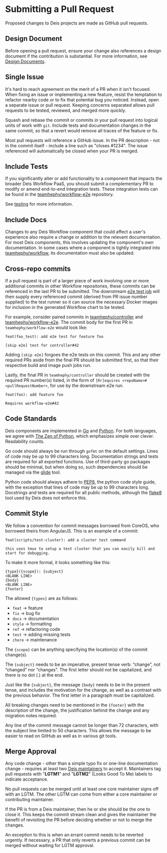 # Submitting a Pull Request

Proposed changes to Deis projects are made as GitHub pull requests.

## Design Document

Before opening a pull request, ensure your change also references a design document if the contribution is substantial. For more information, see [Design Documents](design-documents.md).

## Single Issue

It's hard to reach agreement on the merit of a PR when it isn't focused. When fixing an issue or implementing a new feature, resist the temptation to refactor nearby code or to fix that potential bug you noticed. Instead, open a separate issue or pull request. Keeping concerns separated allows pull requests to be tested, reviewed, and merged more quickly.

Squash and rebase the commit or commits in your pull request into logical units of work with `git`. Include tests and documentation changes in the same commit, so that a revert would remove all traces of the feature or fix.

Most pull requests will reference a GitHub issue. In the PR description - not in the commit itself - include a line such as "closes #1234". The issue referenced will automatically be closed when your PR is merged.


## Include Tests

If you significantly alter or add functionality to a component that impacts the broader Deis Workflow PaaS, you should submit a complementary PR to modify or amend end-to-end integration tests.  These integration tests can be found in the [teamhephy/workflow-e2e][workflow-e2e] repository.

See [testing](testing.md) for more information.


## Include Docs

Changes to any Deis Workflow component that could affect a user's experience also require a change or addition to the relevant documentation. For most Deis components, this involves updating the component's _own_ documentation. In some cases where a component is tightly integrated into [teamhephy/workflow][workflow], its documentation must also be updated.

## Cross-repo commits

If a pull request is part of a larger piece of work involving one or more additional commits in other Workflow repositories, these commits can be referenced in the last PR to be submitted.  The downstream [e2e test job](https://ci.teamhephy.info/job/workflow-e2e-pr/) will then supply every referenced commit (derived from PR issue number supplied) to the test runner so it can source the necessary Docker images for inclusion in the generated Workflow chart to be tested.

For example, consider paired commits in [teamhephy/controller](https://github.com/teamhephy/controller) and [teamhephy/workflow-e2e](https://github.com/teamhephy/workflow-e2e).  The commit body for the first PR in `teamhephy/workflow-e2e` would look like:

```
feat(foo_test): add e2e test for feature foo

[skip e2e] test for controller#42
```
Adding `[skip e2e]` forgoes the e2e tests on this commit. This and any other required PRs aside from the final PR should be submitted first, so that their respective build and image push jobs run.

Lastly, the final PR in `teamhephy/controller` should be created with the required PR number(s) listed, in the form of `[Rr]equires <repoName>#<pullRequestNumber>`, for use by the downstream e2e run.

```
feat(foo): add feature foo

Requires workflow-e2e#42
```

## Code Standards

Deis components are implemented in [Go][] and [Python][]. For both languages, we agree with [The Zen of Python][zen], which emphasizes simple over clever. Readability counts.

Go code should always be run through `gofmt` on the default settings. Lines of code may be up to 99 characters long. Documentation strings and tests are required for all exported functions. Use of third-party go packages should be minimal, but when doing so, such dependencies should be managed via the [glide][] tool.

Python code should always adhere to [PEP8][], the python code style guide, with the exception that lines of code may be up to 99 characters long. Docstrings and tests are required for all public methods, although the [flake8][] tool used by Deis does not enforce this.

## Commit Style

We follow a convention for commit messages borrowed from CoreOS, who borrowed theirs
from AngularJS. This is an example of a commit:

```
feat(scripts/test-cluster): add a cluster test command

this uses tmux to setup a test cluster that you can easily kill and
start for debugging.
```

To make it more formal, it looks something like this:

```
{type}({scope}): {subject}
<BLANK LINE>
{body}
<BLANK LINE>
{footer}
```

The allowed `{types}` are as follows:

* `feat` -> feature
* `fix` -> bug fix
* `docs` -> documentation
* `style` -> formatting
* `ref` -> refactoring code
* `test` -> adding missing tests
* `chore` -> maintenance

The `{scope}` can be anything specifying the location(s) of the commit change(s).

The `{subject}` needs to be an imperative, present tense verb: “change”, not “changed” nor
“changes”. The first letter should not be capitalized, and there is no dot (.) at the end.

Just like the `{subject}`, the message `{body}` needs to be in the present tense, and includes
the motivation for the change, as well as a contrast with the previous behavior. The first
letter in a paragraph must be capitalized.

All breaking changes need to be mentioned in the `{footer}` with the description of the
change, the justification behind the change and any migration notes required.

Any line of the commit message cannot be longer than 72 characters, with the subject line
limited to 50 characters. This allows the message to be easier to read on GitHub as well
as in various git tools.

## Merge Approval

Any code change - other than a simple typo fix or one-line documentation change - requires at least two [Deis maintainers][maintainers] to accept it.  Maintainers tag pull requests with "**LGTM1**" and "**LGTM2**" (Looks Good To Me) labels to indicate acceptance.

No pull requests can be merged until at least one core maintainer signs off with an LGTM. The other LGTM can come from either a core maintainer or contributing maintainer.

If the PR is from a Deis maintainer, then he or she should be the one to close it. This keeps the commit stream clean and gives the maintainer the benefit of revisiting the PR before deciding whether or not to merge the changes.

An exception to this is when an errant commit needs to be reverted urgently. If necessary, a PR that only reverts a previous commit can be merged without waiting for LGTM approval.

[go]: http://golang.org/
[glide]: https://github.com/Masterminds/glide
[flake8]: https://pypi.python.org/pypi/flake8/
[maintainers]: maintainers.md
[pep8]: http://www.python.org/dev/peps/pep-0008/
[python]: http://www.python.org/
[zen]: http://www.python.org/dev/peps/pep-0020/
[workflow]: https://github.com/teamhephy/workflow
[workflow-e2e]: https://github.com/teamhephy/workflow-e2e
